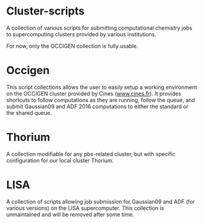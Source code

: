 # Cluster-scripts
A collection of various scripts for submitting computational chemistry jobs to
supercomputing clusters provided by various institutions.

For now, only the OCCIGEN collection is fully usable.

# Occigen
This script collections allows the user to easily setup a working environment
on the OCCIGEN cluster provided by Cines (www.cines.fr). It provides shortcuts
to follow computations as they are running, follow the queue, and submit
Gaussian09 and ADF 2016 computations to either the standard or the shared queue.


# Thorium
A collection modifiable for any pbs-related cluster, but with specific
configuration for our local cluster Thorium.

# LISA
A collection of scripts allowing job submission for Gaussian09 and ADF (for
various versions) on the LISA supercomputer.
This collection is unmaintained and will be removed after some time.
